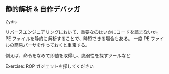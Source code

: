 ## 静的解析 & 自作デバッガ
Zydis

リバースエンジニアリングにおいて、重要なのはいかにコードを読まないか。PE ファイルを静的に解析することで、時短できる場合もある。
一度 PE ファイルの簡易パーサを作っておくと重宝する。

例えば、命令をなめて即値を取得し、脆弱性を探すツールなど

Exercise: ROP ガジェットを探してください
